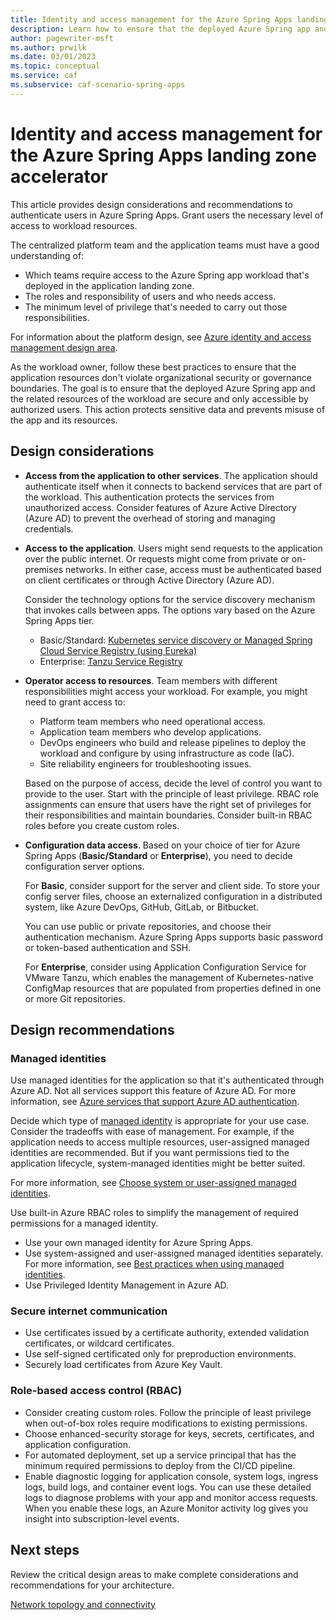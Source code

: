 ```yaml
---
title: Identity and access management for the Azure Spring Apps landing zone accelerator
description: Learn how to ensure that the deployed Azure Spring app and the related resources of the workload are secure and only accessible by authorized users.
author: pagewriter-msft
ms.author: prwilk
ms.date: 03/01/2023
ms.topic: conceptual
ms.service: caf
ms.subservice: caf-scenario-spring-apps
---
```


# Identity and access management for the Azure Spring Apps landing zone accelerator

This article provides design considerations and recommendations to authenticate users in Azure Spring Apps. Grant users the necessary level of access to workload resources.

The centralized platform team and the application teams must have a good understanding of:

- Which teams require access to the Azure Spring app workload that's deployed in the application landing zone.
- The roles and responsibility of users and who needs access.
- The minimum level of privilege that's needed to carry out those responsibilities.

For information about the platform design, see [Azure identity and access management design area](/azure/cloud-adoption-framework/ready/landing-zone/design-area/identity-access).

As the workload owner, follow these best practices to ensure that the application resources don't violate organizational security or governance boundaries. The goal is to ensure that the deployed Azure Spring app and the related resources of the workload are secure and only accessible by authorized users. This action protects sensitive data and prevents misuse of the app and its resources.

## Design considerations

- **Access from the application to other services**. The application should authenticate itself when it connects to backend services that are part of the workload. This authentication protects the services from unauthorized access. Consider features of Azure Active Directory (Azure AD) to prevent the overhead of storing and managing credentials.

- **Access to the application**. Users might send requests to the application over the public internet. Or requests might come from private or on-premises networks. In either case, access must be authenticated based on client certificates or through Active Directory (Azure AD).

  Consider the technology options for the service discovery mechanism that invokes calls between apps. The options vary based on the Azure Spring Apps tier.

  - Basic/Standard: [Kubernetes service discovery or Managed Spring Cloud Service Registry (using Eureka)](/azure/spring-apps/how-to-service-registration?pivots=programming-language-java)
  - Enterprise: [Tanzu Service Registry](/azure/spring-apps/how-to-enterprise-service-registry)

- **Operator access to resources**. Team members with different responsibilities might access your workload. For example, you might need to grant access to:

  - Platform team members who need operational access.
  - Application team members who develop applications.
  - DevOps engineers who build and release pipelines to deploy the workload and configure by using infrastructure as code (IaC).
  - Site reliability engineers for troubleshooting issues.

  Based on the purpose of access, decide the level of control you want to provide to the user. Start with the principle of least privilege. RBAC role assignments can ensure that users have the right set of privileges for their responsibilities and maintain boundaries. Consider built-in RBAC roles before you create custom roles.

- **Configuration data access**. Based on your choice of tier for Azure Spring Apps (**Basic/Standard** or **Enterprise**), you need to decide configuration server options.

  For **Basic**, consider support for the server and client side. To store your config server files, choose an externalized configuration in a distributed system, like Azure DevOps, GitHub, GitLab, or Bitbucket.

  You can use public or private repositories, and choose their authentication mechanism. Azure Spring Apps supports basic password or token-based authentication and SSH.

  For **Enterprise**, consider using Application Configuration Service for VMware Tanzu, which enables the management of Kubernetes-native ConfigMap resources that are populated from properties defined in one or more Git repositories.

## Design recommendations

### Managed identities

Use managed identities for the application so that it's authenticated through Azure AD. Not all services support this feature of Azure AD. For more information, see [Azure services that support Azure AD authentication](/azure/active-directory/managed-identities-azure-resources/services-azure-active-directory-support).

Decide which type of [managed identity](/azure/active-directory/managed-identities-azure-resources/overview#managed-identity-types) is appropriate for your use case. Consider the tradeoffs with ease of management. For example, if the application needs to access multiple resources, user-assigned managed identities are recommended. But if you want permissions tied to the application lifecycle, system-managed identities might be better suited.

For more information, see [Choose system or user-assigned managed identities](/azure/active-directory/managed-identities-azure-resources/managed-identity-best-practice-recommendations#choosing-system-or-user-assigned-managed-identities).

Use built-in Azure RBAC roles to simplify the management of required permissions for a managed identity.

- Use your own managed identity for Azure Spring Apps.
- Use system-assigned and user-assigned managed identities separately. For more information, see [Best practices when using managed identities](/azure/spring-apps/how-to-use-managed-identities?pivots=sc-standard-tier#best-practices-when-using-managed-identities).
- Use Privileged Identity Management in Azure AD.

### Secure internet communication

- Use certificates issued by a certificate authority, extended validation certificates, or wildcard certificates.
- Use self-signed certificated only for preproduction environments.
- Securely load certificates from Azure Key Vault.

### Role-based access control (RBAC)

- Consider creating custom roles. Follow the principle of least privilege when out-of-box roles require modifications to existing permissions.
- Choose enhanced-security storage for keys, secrets, certificates, and application configuration.
- For automated deployment, set up a service principal that has the minimum required permissions to deploy from the CI/CD pipeline.
- Enable diagnostic logging for application console, system logs, ingress logs, build logs, and container event logs. You can use these detailed logs to diagnose problems with your app and monitor access requests. When you enable these logs, an Azure Monitor activity log gives you insight into subscription-level events.

## Next steps

Review the critical design areas to make complete considerations and recommendations for your architecture.

[Network topology and connectivity](./network-topology-and-connectivity.md)

